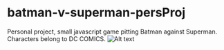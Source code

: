 # batman-v-superman-persProj
Personal project, small javascript game pitting Batman against Superman. Characters belong to DC COMICS.
![Alt text](./img/screencapture.png?raw=true "Desktop version screenshot")